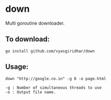 # down
Multi goroutine downloader.

## To download:

```
go install github.com/vyasgiridhar/down
```

## Usage:

```
down "http://google.co.in" -g 8 -o page.html
```

```
-g : Number of simultaneous threads to use
-o : Output file name.
```
